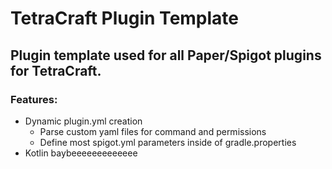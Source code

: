 # TetraCraft Plugin Template
## Plugin template used for all Paper/Spigot plugins for TetraCraft.

### Features:
- Dynamic plugin.yml creation
	- Parse custom yaml files for command and permissions
	- Define most spigot.yml parameters inside of gradle.properties
- Kotlin baybeeeeeeeeeeeee

